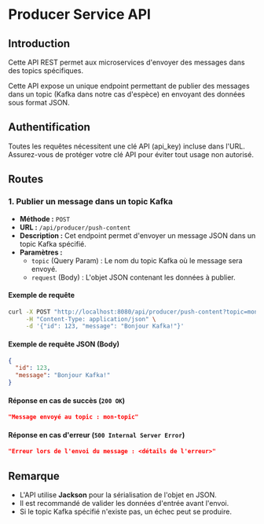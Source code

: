 # Producer Service API

## Introduction
Cette API REST permet aux microservices d'envoyer des messages dans des topics spécifiques.

Cette API expose un unique endpoint permettant de publier des messages dans un topic (Kafka dans notre cas d'espèce) en envoyant des données sous format JSON.

## Authentification
Toutes les requêtes nécessitent une clé API (api_key) incluse dans l'URL. Assurez-vous de protéger votre clé API pour éviter tout usage non autorisé.

## Routes

### 1. Publier un message dans un topic Kafka

- **Méthode :** `POST`
- **URL :** `/api/producer/push-content`
- **Description :** Cet endpoint permet d'envoyer un message JSON dans un topic Kafka spécifié.
- **Paramètres :**
  - `topic` (Query Param) : Le nom du topic Kafka où le message sera envoyé.
  - `request` (Body) : L'objet JSON contenant les données à publier.

#### Exemple de requête
```bash
curl -X POST "http://localhost:8080/api/producer/push-content?topic=mon-topic&apiKey=MA_CLE_SECRETTE" \
     -H "Content-Type: application/json" \
     -d '{"id": 123, "message": "Bonjour Kafka!"}'
```

#### Exemple de requête JSON (Body)
```json
{
  "id": 123,
  "message": "Bonjour Kafka!"
}
```

#### Réponse en cas de succès (`200 OK`)
```json
"Message envoyé au topic : mon-topic"
```

#### Réponse en cas d'erreur (`500 Internal Server Error`)
```json
"Erreur lors de l'envoi du message : <détails de l'erreur>"
```

## Remarque
- L'API utilise **Jackson** pour la sérialisation de l'objet en JSON.
- Il est recommandé de valider les données d'entrée avant l'envoi.
- Si le topic Kafka spécifié n'existe pas, un échec peut se produire.

